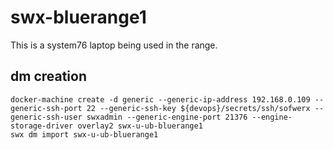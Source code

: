 # swx-bluerange1

This is a system76 laptop being used in the range.

## dm creation

    docker-machine create -d generic --generic-ip-address 192.168.0.109 --generic-ssh-port 22 --generic-ssh-key ${devops}/secrets/ssh/sofwerx --generic-ssh-user swxadmin --generic-engine-port 21376 --engine-storage-driver overlay2 swx-u-ub-bluerange1
    swx dm import swx-u-ub-bluerange1

